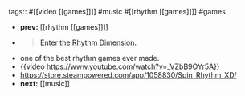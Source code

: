 tags:: #[[video [[games]]]] #music #[[rhythm [[games]]]] #games

- **prev:** [[rhythm [[games]]]]
- > [Enter the Rhythm Dimension.](https://www.spinrhythmgame.com/)
- one of the best rhythm games ever made.
- {{video https://www.youtube.com/watch?v=_VZbB9OYr5A}}
- https://store.steampowered.com/app/1058830/Spin_Rhythm_XD/
- **next:** [[music]]